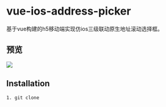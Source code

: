 # vue-ios-address-picker

基于vue构建的h5移动端实现仿ios三级联动原生地址滚动选择框。


## 预览
![](http://image.dydata.io/TWEb1kA6eyU3NpZZQiv2Ah.gif)

## Installation
```
1. git clone 
```
